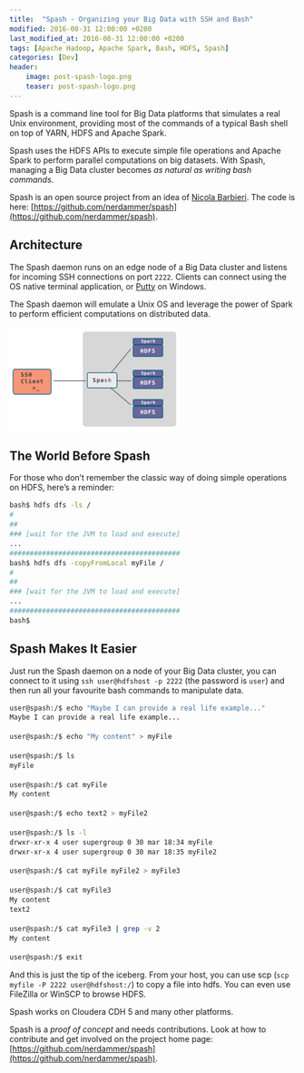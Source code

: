 ```yaml
---
title:  "Spash - Organizing your Big Data with SSH and Bash"
modified: 2016-08-31 12:00:00 +0200
last_modified_at: 2016-08-31 12:00:00 +0200
tags: [Apache Hadoop, Apache Spark, Bash, HDFS, Spash]
categories: [Dev]
header:
    image: post-spash-logo.png
    teaser: post-spash-logo.png
---
```

Spash is a command line tool for Big Data platforms that simulates a real Unix environment, 
providing most of the commands of a typical Bash shell on top of YARN, HDFS and Apache Spark.

Spash uses the HDFS APIs to execute simple file operations and Apache Spark to perform parallel computations on big datasets. 
With Spash, managing a Big Data cluster becomes *as natural as writing bash commands*.

Spash is an open source project from an idea of [Nicola Barbieri](http://nicola-barbieri.tumblr.com/). 
The code is here: [https://github.com/nerdammer/spash](https://github.com/nerdammer/spash).

## Architecture
The Spash daemon runs on an edge node of a Big Data cluster and listens for incoming SSH connections on port `2222`. 
Clients can connect using the OS native terminal application, or [Putty](http://www.putty.org/) on Windows.

The Spash daemon will emulate a Unix OS and leverage the power of Spark to perform efficient computations on distributed data.

![Spash Architecture](/images/spash.png)

## The World Before Spash
For those who don’t remember the classic way of doing simple operations on HDFS, here’s a reminder:

```bash
bash$ hdfs dfs -ls /
#
##
### [wait for the JVM to load and execute]
...
##########################################
bash$ hdfs dfs -copyFromLocal myFile /
#
##
### [wait for the JVM to load and execute]
...
##########################################
bash$
```

## Spash Makes It Easier
Just run the Spash daemon on a node of your Big Data cluster, 
you can connect to it using `ssh user@hdfshost -p 2222` (the password is `user`) and then run all your favourite 
bash commands to manipulate data.

```bash
user@spash:/$ echo "Maybe I can provide a real life example..."
Maybe I can provide a real life example...
 
user@spash:/$ echo "My content" > myFile
 
user@spash:/$ ls
myFile
 
user@spash:/$ cat myFile
My content
 
user@spash:/$ echo text2 > myFile2
 
user@spash:/$ ls -l
drwxr-xr-x 4 user supergroup 0 30 mar 18:34 myFile 
drwxr-xr-x 4 user supergroup 0 30 mar 18:35 myFile2
 
user@spash:/$ cat myFile myFile2 > myFile3
 
user@spash:/$ cat myFile3
My content
text2
 
user@spash:/$ cat myFile3 | grep -v 2
My content
 
user@spash:/$ exit
```

And this is just the tip of the iceberg. 
From your host, you can use scp (`scp myfile -P 2222 user@hdfshost:/`) to copy a file into hdfs. You can even use FileZilla or WinSCP to browse HDFS.

Spash works on Cloudera CDH 5 and many other platforms.

Spash is a *proof of concept* and needs contributions. 
Look at how to contribute and get involved on the project home page: [https://github.com/nerdammer/spash](https://github.com/nerdammer/spash).